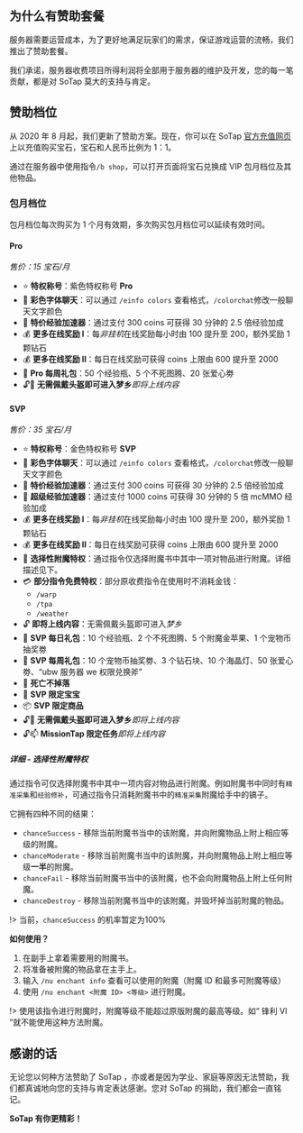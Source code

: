 ## 为什么有赞助套餐

服务器需要运营成本，为了更好地满足玩家们的需求，保证游戏运营的流畅，我们推出了赞助套餐。

我们承诺，服务器收费项目所得利润将全部用于服务器的维护及开发，您的每一笔贡献，都是对 SoTap 莫大的支持与肯定。

## 赞助档位

从 2020 年 8 月起，我们更新了赞助方案。现在，你可以在 SoTap [官方充值网页](https://sotap.mcrmb.com/)上以充值购买宝石，宝石和人民币比例为 1：1。

通过在服务器中使用指令`/b shop`，可以打开页面将宝石兑换成 VIP 包月档位及其他物品。

### 包月档位

包月档位每次购买为 1 个月有效期，多次购买包月档位可以延续有效时间。

#### Pro 

*售价：15 宝石/月*

- ⭐ **特权称号**：紫色特权称号 **Pro**
- 💬 **彩色字体聊天**：可以通过 `/einfo colors` 查看格式，`/colorchat`修改一般聊天文字颜色
- 💪 **特价经验加速器**：通过支付 300 coins 可获得 30 分钟的 2.5 倍经验加成
- 💰 **更多在线奖励 I**：每*非挂机*在线奖励每小时由 100 提升至 200，额外奖励 1 颗钻石
- 💰 **更多在线奖励 II**：每日在线奖励可获得 coins 上限由 600 提升至 2000
- 🎁 **Pro 每周礼包**：50 个经验瓶、5 个不死图腾、20 张爱心劵
- 🔓🎩 **无需佩戴头盔即可进入梦乡***即将上线内容*

#### SVP

*售价：35 宝石/月*

- ⭐ **特权称号**：金色特权称号 **SVP**
- 💬 **彩色字体聊天**：可以通过 `/einfo colors` 查看格式，`/colorchat`修改一般聊天文字颜色
- 💪 **特价经验加速器**：通过支付 300 coins 可获得 30 分钟的 2.5 倍经验加成
- 💪 **超级经验加速器**：通过支付 1000 coins 可获得 30 分钟的 5 倍 mcMMO 经验加成
- 💰 **更多在线奖励 I**：每*非挂机*在线奖励每小时由 100 提升至 200，额外奖励 1 颗钻石
- 💰 **更多在线奖励 II**：每日在线奖励可获得 coins 上限由 600 提升至 2000
- 📏 **选择性附魔特权**：通过指令仅选择附魔书中其中一项对物品进行附魔。详细描述见下。
- 💳 **部分指令免费特权**：部分原收费指令在使用时不消耗金钱：
    - `/warp`
    - `/tpa`
    - `/weather`
- 🔓 **即将上线内容**：无需佩戴头盔即可进入*梦乡*
- 🎁 **SVP 每日礼包**：10 个经验瓶、2 个不死图腾、5 个附魔金苹果、1 个宠物币抽奖劵
- 🎁 **SVP 每周礼包**：10 个宠物币抽奖劵、3 个钻石块、10 个海晶灯、50 张爱心劵、“ubw 服务器 we 权限兑换斧”
- 🌿 **死亡不掉落**
- 🐾 **SVP 限定宝宝**
- 📦 **SVP 限定商品**
- 🔓🎩 **无需佩戴头盔即可进入梦乡***即将上线内容*
- 🔓📫 **MissionTap 限定任务***即将上线内容*


##### 详细 - 选择性附魔特权

通过指令可仅选择附魔书中其中一项内容对物品进行附魔。例如附魔书中同时有`精准采集`和`经验修补`，可通过指令只消耗附魔书中的`精准采集`附魔给手中的镐子。

它拥有四种不同的结果：

- `chanceSuccess` - 移除当前附魔书当中的该附魔，并向附魔物品上附上相应等级的附魔。
- `chanceModerate` - 移除当前附魔书当中的该附魔，并向附魔物品上附上相应等级**一半**的附魔。
- `chanceFail` - 移除当前附魔书当中的该附魔，也不会向附魔物品上附上任何附魔。
- `chanceDestroy` - 移除当前附魔书当中的该附魔，并毁坏掉当前附魔的物品。

!> 当前，`chanceSuccess` 的机率暂定为100%

**如何使用？**

1. 在副手上拿着需要用的附魔书。
2. 将准备被附魔的物品拿在主手上。
3. 输入 `/nu enchant info` 查看可以使用的附魔（附魔 ID 和最多可附魔等级）
4. 使用 `/nu enchant <附魔 ID> <等级>` 进行附魔。

!> 使用该指令进行附魔时，附魔等级不能超过原版附魔的最高等级。如“ 锋利 VI ”就不能使用这种方法附魔。

## 感谢的话

无论您以何种方法赞助了 SoTap ，亦或者是因为学业、家庭等原因无法赞助，我们都真诚地向您的支持与肯定表达感谢。您对 SoTap 的捐助，我们都会一直铭记。

**SoTap 有你更精彩！**

[2]:/Windfall/economy.md#爱心券
[3]:/plugins/sprite.md
